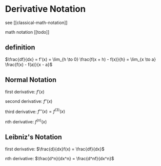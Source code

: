 # Derivative Notation

see [[classical-math-notation]]

math notation [[todo]]

## definition

$\frac{df}{dx} = f'(x) = \lim_{h \to 0} \frac{f(x + h) - f(x)}{h} = \lim_{x \to a} \frac{f(x) - f(a)}{x - a}$

## Normal Notation

first derivative: $f'(x)$

second derivative: $f''(x)$

third derivative: $f'''(x) = f^{(3)}(x)$

nth derivative: $f^{(n)}(x)$

## Leibniz's Notation

first derivative: $\frac{d}{dx}f(x) = \frac{df}{dx}$

nth derivative: $\frac{d^n}{dx^n} = \frac{d^nf}{dx^n}$
